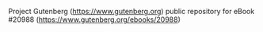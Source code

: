 Project Gutenberg (https://www.gutenberg.org) public repository for eBook #20988 (https://www.gutenberg.org/ebooks/20988)

